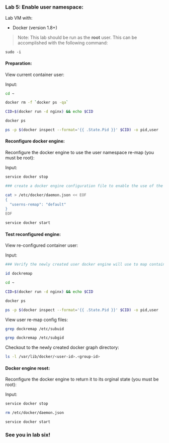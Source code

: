 ### Lab 5: Enable user namespace:

Lab VM with:
* Docker (version 1.8+)

> Note: This lab should be run as the **root** user. This can be accomplished with the following command:
```
sudo -i
```

#### Preparation:

View current container user:

Input:
```bash
cd ~

docker rm -f `docker ps -qa`

CID=$(docker run -d nginx) && echo $CID

docker ps

ps -p $(docker inspect --format='{{ .State.Pid }}' $CID) -o pid,user
```

#### Reconfigure docker engine:

Reconfigure the docker engine to use the user namespace re-map (you must be root):

Input:
```bash
service docker stop

### create a docker engine configuration file to enable the use of the user namespace

cat > /etc/docker/daemon.json << EOF
{
  "userns-remap": "default"
}
EOF

service docker start
```

#### Test reconfigured engine:

View re-configured container user:

Input:
```bash
### Verify the newly created user docker engine will use to map container users

id dockremap

cd ~

CID=$(docker run -d nginx) && echo $CID

docker ps

ps -p $(docker inspect --format='{{ .State.Pid }}' $CID) -o pid,user
```

View user re-map config files:

```bash
grep dockremap /etc/subuid

grep dockremap /etc/subgid
```

Checkout to the newly created docker graph directory:

```bash
ls -l /var/lib/docker/<user-id>.<group-id>
```

#### Docker engine reset:

Reconfigure the docker engine to return it to its orginal state (you must be root):

Input:
```bash
service docker stop

rm /etc/docker/daemon.json

service docker start
```

### See you in lab six!

